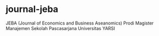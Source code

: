 # journal-jeba
JEBA (Journal of Economics and Business Aseanomics)
Prodi Magister Manajemen
Sekolah Pascasarjana Universitas YARSI
